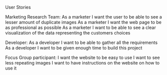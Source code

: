 User Stories

Marketing Research Team: 
As a marketer I want the user to be able to see a lesser amount of duplicate images
As a marketer I want the web page to be as professional as possible
As a marketer I want to be able to see a clear visualization of the data representing the customers choices

Developer:
As a developer I want to be able to gather all the requirements
As a developer I want to be given enough time to build this project

Focus Group participant:
I want the website to be easy to use
I want to see less repeating images 
I want to have instructions on the website on how to use it